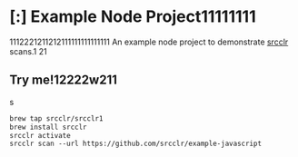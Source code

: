 # [:] Example Node Project11111111
1112221211212111111111111111
An example node project to demonstrate [srcclr](https://www.srcclr.com) scans.1
21
## Try me!12222w211
s
```1
brew tap srcclr/srcclr1
brew install srcclr
srcclr activate
srcclr scan --url https://github.com/srcclr/example-javascript
```
